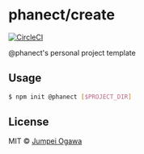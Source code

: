 # phanect/create

[![CircleCI](https://circleci.com/gh/phanect/create.svg?style=svg)](https://circleci.com/gh/phanect/create)

@phanect's personal project template

## Usage

```bash
$ npm init @phanect [$PROJECT_DIR]
```

## License

MIT &copy; [Jumpei Ogawa](https://phanective.org)
